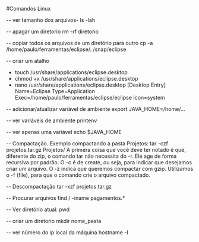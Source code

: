 #Comandos Linux

-- ver tamanho dos arquivos-
ls -lah

-- apagar um diretorio
rm -rf diretorio

-- copiar todos os arquivos de um diretório para outro
cp -a /home/paulo/ferramentas/eclipse/. /snap/eclipse


-- criar um atalho
- touch  /usr/share/applications/eclipse.desktop
- chmod +x /usr/share/applications/eclipse.desktop
- nano /usr/share/applications/eclipse.desktop
[Desktop Entry]
Name=Eclipse
Type=Application
Exec=/home/paulo/ferramentas/eclipse/eclipse
Icon=system

-- adicionar/atualizar variável de ambiente
export JAVA_HOME=/home/...

-- ver variáveis de ambiente
printenv

-- ver apenas uma variável
echo $JAVA_HOME

-- Compactação. Exemplo compactando a pasta Projetos:
tar -czf projetos.tar.gz Projetos/
A primera coisa que você deve ter notado é que, diferente do zip, o comando tar não necessita do -r. Ele age de forma recursiva por padrão. O -c é de create, ou seja, para indicar que desejamos criar um arquivo. O -z indica que queremos compactar com gzip. Utilizamos o -f (file), para que o comando crie o arquivo compactado.

-- Descompactação
tar -xzf projetos.tar.gz

-- Procurar arquivos
find / -iname pagamentos.*

-- Ver diretório atual:
pwd

-- criar um diretorio
mkdir nome_pasta

-- ver número do ip local da máquina
hostname -I